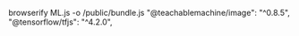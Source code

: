 browserify ML.js -o /public/bundle.js
"@teachablemachine/image": "^0.8.5",
"@tensorflow/tfjs": "^4.2.0",